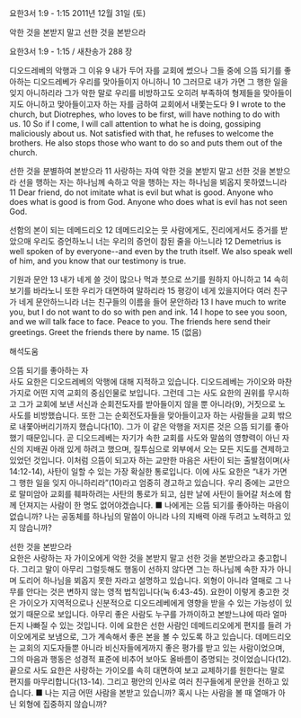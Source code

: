 요한3서 1:9 - 1:15 
2011년 12월 31일 (토)

악한 것을 본받지 말고 선한 것을 본받으라



요한3서 1:9 - 1:15 / 새찬송가 288 장


디오드레베의 악행과 그 이유
9 내가 두어 자를 교회에 썼으나 그들 중에 으뜸 되기를 좋아하는 디오드레베가 우리를 맞아들이지 아니하니 10 그러므로 내가 가면 그 행한 일을 잊지 아니하리라 그가 악한 말로 우리를 비방하고도 오히려 부족하여 형제들을 맞아들이지도 아니하고 맞아들이고자 하는 자를 금하여 교회에서 내쫓는도다
9 I wrote to the church, but Diotrephes, who loves to be first, will have nothing to do with us. 10 So if I come, I will call attention to what he is doing, gossiping maliciously about us. Not satisfied with that, he refuses to welcome the brothers. He also stops those who want to do so and puts them out of the church.

선한 것을 분별하여 본받으라
11 사랑하는 자여 악한 것을 본받지 말고 선한 것을 본받으라 선을 행하는 자는 하나님께 속하고 악을 행하는 자는 하나님을 뵈옵지 못하였느니라
11 Dear friend, do not imitate what is evil but what is good. Anyone who does what is good is from God. Anyone who does what is evil has not seen God.

선함의 본이 되는 데메드리오
12 데메드리오는 뭇 사람에게도, 진리에게서도 증거를 받았으매 우리도 증언하노니 너는 우리의 증언이 참된 줄을 아느니라
12 Demetrius is well spoken of by everyone--and even by the truth itself. We also speak well of him, and you know that our testimony is true.

기원과 문안
13 내가 네게 쓸 것이 많으나 먹과 붓으로 쓰기를 원하지 아니하고 14 속히 보기를 바라노니 또한 우리가 대면하여 말하리라 15 평강이 네게 있을지어다 여러 친구가 네게 문안하느니라 너는 친구들의 이름을 들어 문안하라
13 I have much to write you, but I do not want to do so with pen and ink. 14 I hope to see you soon, and we will talk face to face. Peace to you. The friends here send their greetings. Greet the friends there by name. 15 (없음)

해석도움





으뜸 되기를 좋아하는 자  
사도 요한은 디오드레베의 악행에 대해 지적하고 있습니다. 디오드레베는 가이오와 마찬가지로 어떤 지역 교회의 중심인물로 보입니다. 그런데 그는 사도 요한의 권위를 무시하고 그가 교회에 보낸 서신과 순회전도자를 받아들이지 않을 뿐 아니라(9), 거짓으로 노사도를 비방했습니다. 또한 그는 순회전도자들을 맞아들이고자 하는 사람들을 교회 밖으로 내쫓아버리기까지 했습니다(10). 그가 이 같은 악행을 저지른 것은 으뜸 되기를 좋아했기 때문입니다. 곧 디오드레베는 자기가 속한 교회를 사도와 말씀의 영향력이 아닌 자신의 지배권 아래 있게 하려고 했으며, 질투심으로 외부에서 오는 모든 지도를 견제하고 있었던 것입니다. 이처럼 으뜸이 되고자 하는 교만한 마음은 사탄이 되는 출발점이며(사 14:12-14), 사탄이 일할 수 있는 가장 확실한 통로입니다. 이에 사도 요한은 “내가 가면 그 행한 일을 잊지 아니하리라”(10)라고 엄중히 경고하고 있습니다. 우리 중에는 교만으로 말미암아 교회를 훼파하려는 사탄의 통로가 되고, 심판 날에 사탄이 들어갈 처소에 함께 던져지는 사람이 한 명도 없어야겠습니다.
■ 나에게는 으뜸 되기를 좋아하는 마음이 없습니까? 나는 공동체를 하나님의 말씀이 아니라 나의 지배력 아래 두려고 노력하고 있지 않습니까?

선한 것을 본받으라  
요한은 사랑하는 자 가이오에게 악한 것을 본받지 말고 선한 것을 본받으라고 충고합니다. 그리고 말이 아무리 그럴듯해도 행동이 선하지 않다면 그는 하나님께 속한 자가 아니며 도리어 하나님을 뵈옵지 못한 자라고 설명하고 있습니다. 외형이 아니라 열매로 그 나무를 안다는 것은 변하지 않는 영적 법칙입니다(눅 6:43-45). 요한이 이렇게 충고한 것은 가이오가 지역적으로나 신분적으로 디오드레베에게 영향을 받을 수 있는 가능성이 있었기 때문으로 보입니다. 아무리 좋은 사람도 누구를 가까이하고 본받느냐에 따라 얼마든지 나빠질 수 있는 것입니다. 이에 요한은 선한 사람인 데메드리오에게 편지를 들려 가이오에게로 보냄으로, 그가 계속해서 좋은 본을 볼 수 있도록 하고 있습니다. 데메드리오는 교회의 지도자들뿐 아니라 비신자들에게까지 좋은 평가를 받고 있는 사람이었으며, 그의 마음과 행동은 성경적 표준에 비추어 보아도 올바름이 증명되는 것이었습니다(12). 끝으로 사도 요한은 사랑하는 가이오를 속히 대면하여 보고 교제하기를 원한다는 말로 편지를 마무리합니다(13-14). 그리고 평안의 인사로 여러 친구들에게 문안을 전하고 있습니다.
■ 나는 지금 어떤 사람을 본받고 있습니까? 혹시 나는 사람을 볼 때 열매가 아닌 외형에 집중하지 않습니까?
